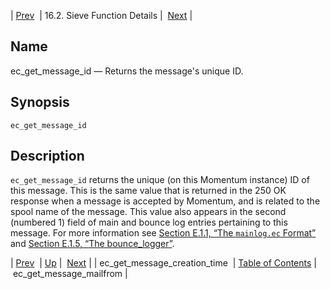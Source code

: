| [Prev](sieve.ref.ec_get_message_creation_time)  | 16.2. Sieve Function Details |  [Next](sieve.ref.ec_get_message_mailfrom.php) |

<a name="sieve.ref.ec_get_message_id"></a>
## Name

ec_get_message_id — Returns the message's unique ID.

## Synopsis

`ec_get_message_id`

<a name="idp29649056"></a>
## Description

`ec_get_message_id` returns the unique (on this Momentum instance) ID of this message. This is the same value that is returned in the 250 OK response when a message is accepted by Momentum, and is related to the spool name of the message. This value also appears in the second (numbered 1) field of main and bounce log entries pertaining to this message. For more information see [Section E.1.1, “The `mainlog.ec` Format”](log_formats.version_3#log_formats.mainlog3 "E.1.1. The mainlog.ec Format") and [Section E.1.5, “The bounce_logger”](log_formats.version_3.php#log_formats.bouncelog3 "E.1.5. The bounce_logger").

| [Prev](sieve.ref.ec_get_message_creation_time)  | [Up](sieve.ref.files.php) |  [Next](sieve.ref.ec_get_message_mailfrom.php) |
| ec_get_message_creation_time  | [Table of Contents](index) |  ec_get_message_mailfrom |
